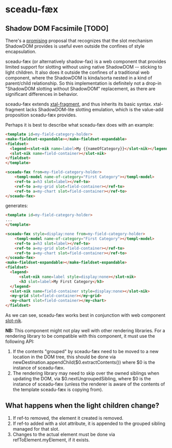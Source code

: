 # sceadu-fæx

## Shadow DOM Facsimile [TODO]

There's a [promising](https://github.com/WICG/webcomponents/issues/909) proposal that recognizes that the slot mechanism ShadowDOM provides is useful even outside the confines of style encapsulation.

sceadu-fæx (or alternatively shadow-fax) is a web component that provides limited support for slotting without using native ShadowDOM -- sticking to light children.  It also does it outside the confines of a traditional web component, where the ShadowDOM is kinda/sorta nested in a kind of parent/child relationship.  So this implementation is definitely not a drop-in "ShadowDOM slotting without ShadowDOM" replacement, as there are significant differences in behavior.

sceadu-fæx extends [xtal-fragment](https://github.com/bahrus/xtal-fragment), and thus inherits its basic syntax.  xtal-fragment lacks ShadowDOM-lite slotting emulation, which is the value-add proposition sceadu-fæx provides.

Perhaps it is best to describe what sceadu-fæx does with an example:

```html
<template id=my-field-category-holder>
<make-fieldset-expandable></make-fieldset-expandable>
<fieldset>
  <legend><slot-nik name=label>My {{nameOfCategory}}</slot-nik></legend>
  <slot-nik name=field-container></slot-nik>
</fieldset>
</template>

<sceadu-fæx from=my-field-category-holder>
    <templ-model name-of-category="First Category"></templ-model>
    <ref-to a=h3 slot=label></ref-to>
    <ref-to a=my-grid slot=field-container></ref-to>
    <ref-to a=my-chart slot=field-container></ref-to>
</sceadu-fæx>
```

generates:

```html
<template id=my-field-category-holder>
...
</template>

<sceadu-fæx style=display:none from=my-field-category-holder>
    <templ-model name-of-category="First Category"></templ-model>
    <ref-to a=h3 slot=label></ref-to>
    <ref-to a=my-grid slot=field-container></ref-to>
    <ref-to a=my-chart slot=field-container></ref-to>
</sceadu-fæx>
<make-fieldset-expandable></make-fieldset-expandable>
<fieldset>
  <legend>
      <slot-nik name=label style=display:none></slot-nik>
      <h3 slot=label>My First Category</h3>
  </legend>
  <slot-nik name=field-container style=display:none></slot-nik>
  <my-grid slot=field-container></my-grid>
  <my-chart slot=field-container></my-chart>
</fieldset>
```

As we can see, sceadu-fæx works best in conjunction with web component [slot-nik](https://github.com/bahrus/slot-nik).

**NB:**  This component might not play well with other rendering libraries. For a rendering library to be compatible with this component, it must use the following API:

1.  If the contents "grouped" by sceadu-fæx need to be moved to a new location in the DOM tree, this should be done via newDestination.appendChild($0.extractContents()) where $0 is the instance of sceadu-fæx.
2.  The rendering library may need to skip over the owned siblings when updating the DOM, via $0.nextUngroupedSibling, where $0 is the instance of sceadu-fæx (unless the renderer is aware of the contents of the template sceadu-fæx is copying from).

## What happens when the light children change?

1.  If ref-to removed, the element it created is removed.
2.  If ref-to added with a slot attribute, it is appended to the grouped sibling managed for that slot.
3.  Changes to the actual element must be done via refToElement.myElement, if it exists.


